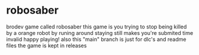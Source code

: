 # robosaber
brodev game called robosaber
this game is you trying to stop being killed by a orange robot by runing around staying still makes you're submited time invalid
happy playing!
also this "main" branch is just for dlc's and readme files
the game is kept in releases
